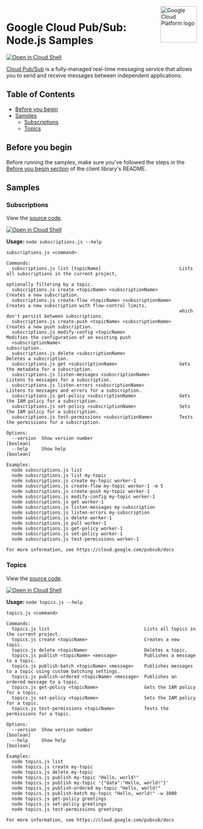 <img src="https://avatars2.githubusercontent.com/u/2810941?v=3&s=96" alt="Google Cloud Platform logo" title="Google Cloud Platform" align="right" height="96" width="96"/>

# Google Cloud Pub/Sub: Node.js Samples

[![Open in Cloud Shell][shell_img]][shell_link]

[Cloud Pub/Sub](https://cloud.google.com/pubsub/docs) is a fully-managed real-time messaging service that allows you to send and receive messages between independent applications.

## Table of Contents

* [Before you begin](#before-you-begin)
* [Samples](#samples)
  * [Subscriptions](#subscriptions)
  * [Topics](#topics)

## Before you begin

Before running the samples, make sure you've followed the steps in the
[Before you begin section](../README.md#before-you-begin) of the client
library's README.

## Samples

### Subscriptions

View the [source code][subscriptions_0_code].

[![Open in Cloud Shell][shell_img]](https://console.cloud.google.com/cloudshell/open?git_repo=https://github.com/googleapis/nodejs-pubsub&page=editor&open_in_editor=samples/subscriptions.js,samples/README.md)

__Usage:__ `node subscriptions.js --help`

```
subscriptions.js <command>

Commands:
  subscriptions.js list [topicName]                             Lists all subscriptions in the current project,
                                                                optionally filtering by a topic.
  subscriptions.js create <topicName> <subscriptionName>        Creates a new subscription.
  subscriptions.js create-flow <topicName> <subscriptionName>   Creates a new subscription with flow-control limits,
                                                                which don't persist between subscriptions.
  subscriptions.js create-push <topicName> <subscriptionName>   Creates a new push subscription.
  subscriptions.js modify-config <topicName>                    Modifies the configuration of an existing push
  <subscriptionName>                                            subscription.
  subscriptions.js delete <subscriptionName>                    Deletes a subscription.
  subscriptions.js get <subscriptionName>                       Gets the metadata for a subscription.
  subscriptions.js listen-messages <subscriptionName>           Listens to messages for a subscription.
  subscriptions.js listen-errors <subscriptionName>             Listens to messages and errors for a subscription.
  subscriptions.js get-policy <subscriptionName>                Gets the IAM policy for a subscription.
  subscriptions.js set-policy <subscriptionName>                Sets the IAM policy for a subscription.
  subscriptions.js test-permissions <subscriptionName>          Tests the permissions for a subscription.

Options:
  --version  Show version number                                                                               [boolean]
  --help     Show help                                                                                         [boolean]

Examples:
  node subscriptions.js list
  node subscriptions.js list my-topic
  node subscriptions.js create my-topic worker-1
  node subscriptions.js create-flow my-topic worker-1 -m 5
  node subscriptions.js create-push my-topic worker-1
  node subscriptions.js modify-config my-topic worker-1
  node subscriptions.js get worker-1
  node subscriptions.js listen-messages my-subscription
  node subscriptions.js listen-errors my-subscription
  node subscriptions.js delete worker-1
  node subscriptions.js pull worker-1
  node subscriptions.js get-policy worker-1
  node subscriptions.js set-policy worker-1
  node subscriptions.js test-permissions worker-1

For more information, see https://cloud.google.com/pubsub/docs
```

[subscriptions_0_docs]: https://googlecloudplatform.github.io/google-cloud-node/#/docs/pubsub/latest/pubsub/subscription
[subscriptions_0_code]: subscriptions.js

### Topics

View the [source code][topics_1_code].

[![Open in Cloud Shell][shell_img]](https://console.cloud.google.com/cloudshell/open?git_repo=https://github.com/googleapis/nodejs-pubsub&page=editor&open_in_editor=samples/topics.js,samples/README.md)

__Usage:__ `node topics.js --help`

```
topics.js <command>

Commands:
  topics.js list                                   Lists all topics in the current project.
  topics.js create <topicName>                     Creates a new topic.
  topics.js delete <topicName>                     Deletes a topic.
  topics.js publish <topicName> <message>          Publishes a message to a topic.
  topics.js publish-batch <topicName> <message>    Publishes messages to a topic using custom batching settings.
  topics.js publish-ordered <topicName> <message>  Publishes an ordered message to a topic.
  topics.js get-policy <topicName>                 Gets the IAM policy for a topic.
  topics.js set-policy <topicName>                 Sets the IAM policy for a topic.
  topics.js test-permissions <topicName>           Tests the permissions for a topic.

Options:
  --version  Show version number                                                                               [boolean]
  --help     Show help                                                                                         [boolean]

Examples:
  node topics.js list
  node topics.js create my-topic
  node topics.js delete my-topic
  node topics.js publish my-topic "Hello, world!"
  node topics.js publish my-topic '{"data":"Hello, world!"}'
  node topics.js publish-ordered my-topic "Hello, world!"
  node topics.js publish-batch my-topic "Hello, world!" -w 1000
  node topics.js get-policy greetings
  node topics.js set-policy greetings
  node topics.js test-permissions greetings

For more information, see https://cloud.google.com/pubsub/docs
```

[topics_1_docs]: https://googlecloudplatform.github.io/google-cloud-node/#/docs/pubsub/latest/pubsub/topic
[topics_1_code]: topics.js

[shell_img]: https://www.gstatic.com/cloudssh/images/open-btn.png
[shell_link]: https://console.cloud.google.com/cloudshell/open?git_repo=https://github.com/googleapis/nodejs-pubsub&page=editor&open_in_editor=samples/README.md
